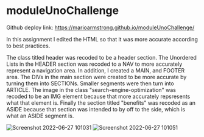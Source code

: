 # moduleUnoChallenge

Github deploy link: https://marioarmstrong.github.io/moduleUnoChallenge/


In this assignment I edited the HTML so that it was more accurate according to best practices.

The class titled header was recoded to be a header section. The Unordered Lists in the HEADER section was recoded to a NAV to more accurately represent a navigation area. In addition, I created a MAIN, and  FOOTER area. The DIVs in the main section were created to be more accurate by turning them into SECTIONs. Smaller segments were then turn into ARTICLE. The image in the class "search-engine-optimization" was recoded to be an IMG element because that more accurately repsresents what that element is. Finally the section titled "benefits" was recoded as an ASIDE because that section was intended to by off to the side, which is what an ASIDE segment is.

![Screenshot 2022-06-27 101031](https://user-images.githubusercontent.com/89109707/175997712-52a97766-0940-47b3-90e3-a430aa287cf8.png)
![Screenshot 2022-06-27 101051](https://user-images.githubusercontent.com/89109707/175997746-fc130f36-4752-4a8e-acd7-5e9f0b5e6dcb.png)
